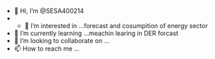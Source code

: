 - 👋 Hi, I’m @SESA400214
- - 👀 I’m interested in ...forecast and cosumpition of energy sector
- 🌱 I’m currently learning ...meachin learing in DER forcast
- 💞️ I’m looking to collaborate on ...
- 📫 How to reach me ...

<!---
SESA400214/SESA400214 is a ✨ special ✨ repository because its `README.md` (this file) appears on your GitHub profile.
You can click the Preview link to take a look at your changes.
--->

